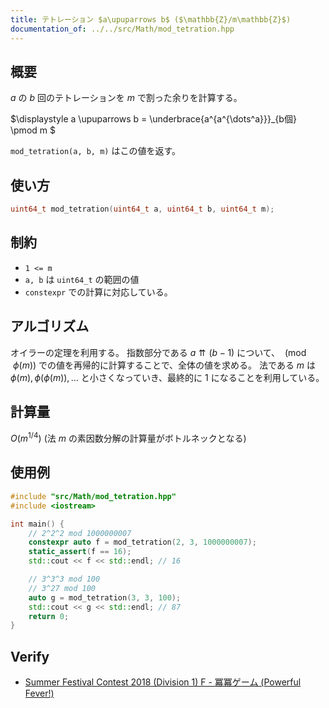 ```yaml
---
title: テトレーション $a\upuparrows b$ ($\mathbb{Z}/m\mathbb{Z}$)
documentation_of: ../../src/Math/mod_tetration.hpp
---
```


## 概要
$a$ の $b$ 回のテトレーションを $m$ で割った余りを計算する。

$\displaystyle a \upuparrows b = \underbrace{a^{a^{\dots^a}}}_{b個} \pmod m $


`mod_tetration(a, b, m)` はこの値を返す。

## 使い方
```cpp
uint64_t mod_tetration(uint64_t a, uint64_t b, uint64_t m);
```

## 制約
- `1 <= m`
- `a, b` は `uint64_t` の範囲の値
- `constexpr` での計算に対応している。

## アルゴリズム
オイラーの定理を利用する。
指数部分である $a \upuparrows (b-1)$ について、 $\pmod{\phi(m)}$ での値を再帰的に計算することで、全体の値を求める。
法である $m$ は $\phi(m), \phi(\phi(m)), \dots$ と小さくなっていき、最終的に 1 になることを利用している。

## 計算量
$O(m^{1/4})$
(法 $m$ の素因数分解の計算量がボトルネックとなる)

## 使用例
```cpp
#include "src/Math/mod_tetration.hpp"
#include <iostream>

int main() {
    // 2^2^2 mod 1000000007
    constexpr auto f = mod_tetration(2, 3, 1000000007);
    static_assert(f == 16);
    std::cout << f << std::endl; // 16

    // 3^3^3 mod 100
    // 3^27 mod 100
    auto g = mod_tetration(3, 3, 100);
    std::cout << g << std::endl; // 87
    return 0;
}
```

## Verify
- [Summer Festival Contest 2018 (Division 1) F - 冪冪ゲーム (Powerful Fever!)](https://atcoder.jp/contests/summerfes2018-div1/tasks/summerfes2018_f)